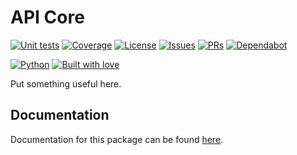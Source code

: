 # API Core

[![Unit tests](https://github.com/sweetrpg/api-core/actions/workflows/python-ci.yml/badge.svg)](https://github.com/sweetrpg/api-core/actions/workflows/python-ci.yml)
[![Coverage](https://github.com/sweetrpg/api-core/coverage.svg)](https://github.com/sweetrpg/PACKAGE_NAME)
[![License](https://img.shields.io/github/license/sweetrpg/api-core.svg)](https://img.shields.io/github/license/sweetrpg/api-core.svg)
[![Issues](https://img.shields.io/github/issues/sweetrpg/api-core.svg)](https://img.shields.io/github/issues/sweetrpg/api-core.svg)
[![PRs](https://img.shields.io/github/issues-pr/sweetrpg/api-core.svg)](https://img.shields.io/github/issues-pr/sweetrpg/api-core.svg)
[![Dependabot](https://badgen.net/github/dependabot/sweetrpg/api-core)](https://badgen.net/github/dependabot/sweetrpg/api-core)

[![Python](https://img.shields.io/badge/Python-3776AB?style=for-the-badge&logo=python&logoColor=white)](https://img.shields.io/badge/Python-3776AB?style=for-the-badge&logo=python&logoColor=white)
[![Built with love](https://ForTheBadge.com/images/badges/built-with-love.svg)](https://ForTheBadge.com/images/badges/built-with-love.svg)

Put something useful here.

## Documentation

Documentation for this package can be found [here](https://sweetrpg.github.io/api-core).
